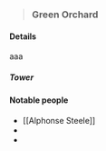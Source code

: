 >### Green Orchard

#### Details

aaa

##### Tower

#### Notable people
- [[Alphonse Steele]]
- 
- 

